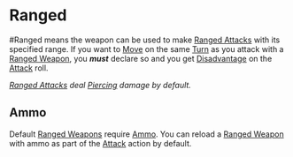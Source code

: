 # Ranged
#Ranged means the weapon can be used to make [Ranged Attacks](../../../../../Game%20Procedures/Ranged%20Attack.md) with its specified range. If you want to [Move](../../../../../Game%20Procedures/Movement.md) on the same [Turn](../../../../../Game%20Procedures/Turn.md) as you attack with a [Ranged Weapon](../../../Weapons.md#Ranged%20Weapons), you ***must*** declare so and you get [Disadvantage](../../../../../Game%20Procedures/Dice%20Rolls/Disadvantage.md) on the [Attack](../../../../../Game%20Procedures/Attack.md) roll.

*[Ranged Attacks](../../../../../Game%20Procedures/Ranged%20Attack.md) deal [Piercing](../../../../../Damage%20Types/Piercing.md) damage by default.*
## Ammo
Default [Ranged Weapons](../../../Weapons.md#Ranged%20Weapons) require [Ammo](Ammo%20Property.md). You can reload a [Ranged Weapon](../../../Weapons.md#Ranged%20Weapons) with ammo as part of the [Attack](../../../../../Game%20Procedures/Attack.md) action by default.